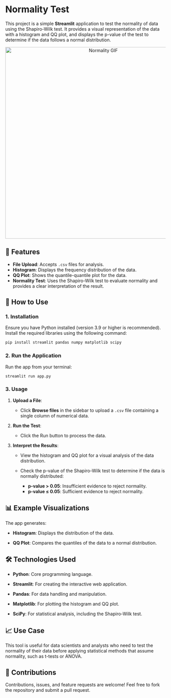 # Normality Test

This project is a simple **Streamlit** application to test the normality of data using the Shapiro-Wilk test. It provides a visual representation of the data with a histogram and QQ plot, and displays the p-value of the test to determine if the data follows a normal distribution.

<p align="center">
  <img src="https://res.cloudinary.com/dof97idbn/image/upload/v1733767356/Normality_Test.gif" alt="Normality GIF" width="600">
</p>


## 🔧 **Features**

- **File Upload**: Accepts `.csv` files for analysis.
- **Histogram**: Displays the frequency distribution of the data.
- **QQ Plot**: Shows the quantile-quantile plot for the data.
- **Normality Test**: Uses the Shapiro-Wilk test to evaluate normality and provides a clear interpretation of the result.

## 🚀 **How to Use**

### 1. Installation

Ensure you have Python installed (version 3.9 or higher is recommended). Install the required libraries using the following command:

```bash
pip install streamlit pandas numpy matplotlib scipy
```

### 2. Run the Application

Run the app from your terminal:

```bash
streamlit run app.py
```

### 3. Usage

1. **Upload a File**:

    - Click **Browse files** in the sidebar to upload a `.csv` file containing a single column of numerical data.

2. **Run the Test**:

    - Click the Run button to process the data.

3. **Interpret the Results**:

    - View the histogram and QQ plot for a visual analysis of the data distribution.

    - Check the p-value of the Shapiro-Wilk test to determine if the data is normally distributed:
        
        - **p-value > 0.05**: Insufficient evidence to reject normality.
        - **p-value ≤ 0.05**: Sufficient evidence to reject normality.

## 📊 Example Visualizations

The app generates:

- **Histogram**: Displays the distribution of the data.

- **QQ Plot**: Compares the quantiles of the data to a normal distribution.

## 🛠 Technologies Used

- **Python**: Core programming language.

- **Streamlit**: For creating the interactive web application.

- **Pandas**: For data handling and manipulation.

- **Matplotlib**: For plotting the histogram and QQ plot.

- **SciPy**: For statistical analysis, including the Shapiro-Wilk test.

## 📈 Use Case

This tool is useful for data scientists and analysts who need to test the normality of their data before applying statistical methods that assume normality, such as t-tests or ANOVA.

## 🤝 Contributions

Contributions, issues, and feature requests are welcome! Feel free to fork the repository and submit a pull request.